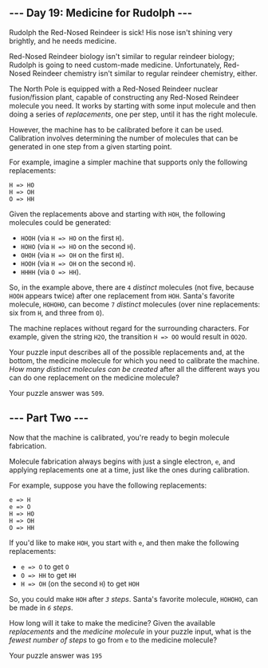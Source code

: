 <article class="day-desc"><h2>--- Day 19: Medicine for Rudolph ---</h2><p>Rudolph the Red-Nosed Reindeer is sick!  His nose isn't shining very brightly, and he needs medicine.</p>
<p>Red-Nosed Reindeer biology isn't similar to regular reindeer biology; Rudolph is going to need custom-made medicine.  Unfortunately, Red-Nosed Reindeer chemistry isn't similar to regular reindeer chemistry, either.</p>
<p>The North Pole is equipped with a Red-Nosed Reindeer nuclear fusion/fission plant, capable of constructing any Red-Nosed Reindeer molecule you need.  It works by starting with some input molecule and then doing a series of <em>replacements</em>, one per step, until it has the right molecule.</p>
<p>However, the machine has to be calibrated before it can be used.  Calibration involves determining the number of molecules that can be generated in one step from a given starting point.</p>
<p>For example, imagine a simpler machine that supports only the following replacements:</p>
<pre><code>H =&gt; HO
H =&gt; OH
O =&gt; HH
</code></pre>
<p>Given the replacements above and starting with <code>HOH</code>, the following molecules could be generated:</p>
<ul>
<li><code>HOOH</code> (via <code>H =&gt; HO</code> on the first <code>H</code>).</li>
<li><code>HOHO</code> (via <code>H =&gt; HO</code> on the second <code>H</code>).</li>
<li><code>OHOH</code> (via <code>H =&gt; OH</code> on the first <code>H</code>).</li>
<li><code>HOOH</code> (via <code>H =&gt; OH</code> on the second <code>H</code>).</li>
<li><code>HHHH</code> (via <code>O =&gt; HH</code>).</li>
</ul>
<p>So, in the example above, there are <code>4</code> <em>distinct</em> molecules (not five, because <code>HOOH</code> appears twice) after one replacement from <code>HOH</code>. Santa's favorite molecule, <code>HOHOHO</code>, can become <code>7</code> <em>distinct</em> molecules (over nine replacements: six from <code>H</code>, and three from <code>O</code>).</p>
<p>The machine replaces without regard for the surrounding characters.  For example, given the string <code>H2O</code>, the transition <code>H =&gt; OO</code> would result in <code>OO2O</code>.</p>
<p>Your puzzle input describes all of the possible replacements and, at the bottom, the medicine molecule for which you need to calibrate the machine.  <em>How many distinct molecules can be created</em> after all the different ways you can do one replacement on the medicine molecule?</p>
</article>

Your puzzle answer was `` 509 ``.

<article class="day-desc"><h2 id="part2">--- Part Two ---</h2><p>Now that the machine is calibrated, you're ready to begin molecule fabrication.</p>
<p>Molecule fabrication always begins with just a single <span title="It's a Red-Nosed Reindeer electron.">electron</span>, <code>e</code>, and applying replacements one at a time, just like the ones during calibration.</p>
<p>For example, suppose you have the following replacements:</p>
<pre><code>e =&gt; H
e =&gt; O
H =&gt; HO
H =&gt; OH
O =&gt; HH
</code></pre>
<p>If you'd like to make <code>HOH</code>, you start with <code>e</code>, and then make the following replacements:</p>
<ul>
<li><code>e =&gt; O</code> to get <code>O</code></li>
<li><code>O =&gt; HH</code> to get <code>HH</code></li>
<li><code>H =&gt; OH</code> (on the second <code>H</code>) to get <code>HOH</code></li>
</ul>
<p>So, you could make <code>HOH</code> after <em><code>3</code> steps</em>.  Santa's favorite molecule, <code>HOHOHO</code>, can be made in <em><code>6</code> steps</em>.</p>
<p>How long will it take to make the medicine?  Given the available <em>replacements</em> and the <em>medicine molecule</em> in your puzzle input, what is the <em>fewest number of steps</em> to go from <code>e</code> to the medicine molecule?</p>
</article>

Your puzzle answer was `` 195 ``